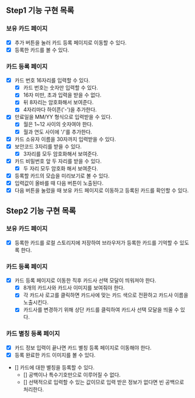 ## Step1 기능 구현 목록

### 보유 카드 페이지

- [x] 추가 버튼을 눌러 카드 등록 페이지로 이동할 수 있다.
- [x] 등록한 카드를 볼 수 있다.

### 카드 등록 페이지

- [x] 카드 번호 16자리를 입력할 수 있다.
  - [x] 카드 번호는 숫자만 입력할 수 있다.
  - [x] 16자 미만, 초과 입력을 받을 수 없다.
  - [x] 뒤 8자리는 암호화해서 보여준다.
  - [x] 4자리마다 하이픈('-')을 추가한다.
- [x] 만료일을 MM/YY 형식으로 입력받을 수 있다.
  - [x] 월은 1~12 사이의 숫자여야 한다.
  - [x] 월과 연도 사이에 '/'를 추가한다.
- [x] 카드 소유자 이름을 30자까지 입력받을 수 있다.
- [x] 보안코드 3자리를 받을 수 있다.
  - [x] 3자리를 모두 암호화해서 보여준다.
- [x] 카드 비밀번호 앞 두 자리를 받을 수 있다.
  - [x] 두 자리 모두 암호화 해서 보여준다.
- [x] 등록할 카드의 모습을 미리보기로 볼 수 있다.
- [x] 입력값이 올바를 때 다음 버튼이 노출된다.
- [x] 다음 버튼을 눌렀을 때 보유 카드 페이지로 이동하고 등록된 카드를 확인할 수 있다.

## Step2 기능 구현 목록

### 보유 카드 페이지

- [x] 등록한 카드를 로컬 스토리지에 저장하여 브라우저가 등록한 카드를 기억할 수 있도록 한다.

### 카드 등록 페이지

- [x] 카드 등록 페이지로 이동한 직후 카드사 선택 모달이 띄워져야 한다.
  - [x] 8개의 카드사와 카드사 이미지를 보여줘야 한다.
  - [x] 각 카드사 로고를 클릭하면 카드사에 맞는 카드 색으로 전환하고 카드사 이름을 노출시킨다.
  - [x] 카드사를 변경하기 위해 상단 카드를 클릭하여 카드사 선택 모달을 띄울 수 있다.

### 카드 별칭 등록 페이지

- [x] 카드 정보 입력이 끝나면 카드 별칭 등록 페이지로 이동해야 한다.
- [x] 등록 완료한 카드 이미지를 볼 수 있다.
- [] 카드에 대한 별칭을 등록할 수 있다.
  - [] 공백이나 특수기호만으로 이루어질 수 없다.
  - [] 선택적으로 입력할 수 있는 값이므로 입력 받은 정보가 없다면 빈 공백으로 처리한다.

